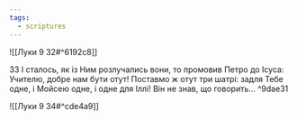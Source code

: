 ```yaml
---
tags:
  - scriptures
---
```


![[Луки 9 32#^6192c8]]

33 І сталось, як із Ним розлучались вони, то промовив Петро до Ісуса: Учителю, добре нам бути отут! Поставмо ж отут три шатрі: задля Тебе одне, і Мойсею одне, і одне для Іллі! Він не знав, що говорить... ^9dae31

![[Луки 9 34#^cde4a9]]